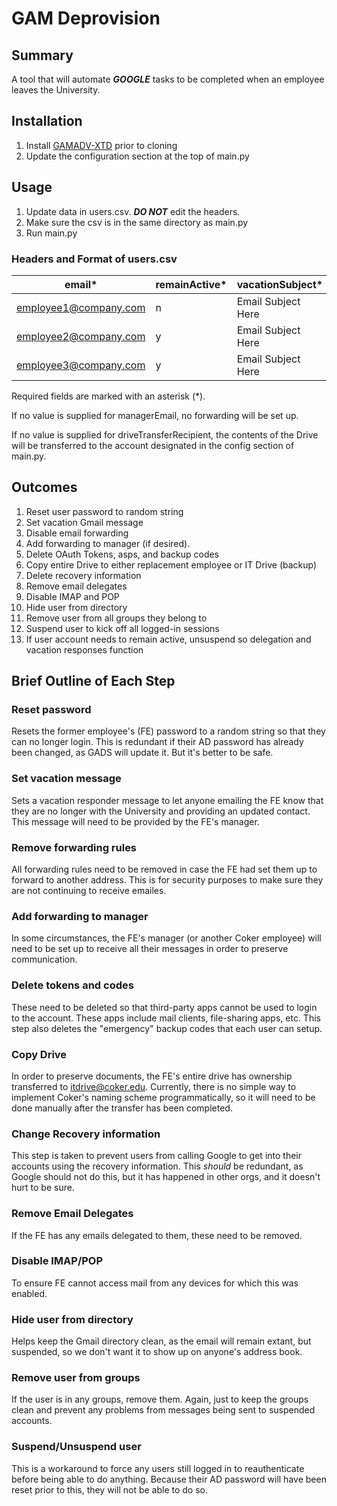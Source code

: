 # GAM Deprovision

## Summary
A tool that will automate **_GOOGLE_** tasks to be completed when an employee leaves the University.

## Installation
1. Install [GAMADV-XTD](https://github.com/taers232c/GAMADV-XTD) prior to cloning
2. Update the configuration section at the top of main.py

## Usage
1. Update data in users.csv. **_DO NOT_** edit the headers.
2. Make sure the csv is in the same directory as main.py
3. Run main.py

### Headers and Format of users.csv
|email*|remainActive*|vacationSubject*|vacationMessage*|managerEmail|driveTransferRecipient|
|---|---|---|---|---|---|
|employee1@company.com|n|Email Subject Here|Email Body Here|manager@company.com||
|employee2@company.com|y|Email Subject Here|Email Body Here|manager@company.com|replacement@company.com|
|employee3@company.com|y|Email Subject Here|Email Body Here|||

Required fields are marked with an asterisk (*).

If no value is supplied for managerEmail, no forwarding will be set up.

If no value is supplied for driveTransferRecipient, the contents of the Drive will be transferred to the account designated in the config section of main.py.

## Outcomes
1. Reset user password to random string
1. Set vacation Gmail message
2. Disable email forwarding
3. Add forwarding to manager (if desired).
4. Delete OAuth Tokens, asps, and backup codes
5. Copy entire Drive to either replacement employee or IT Drive (backup)
6. Delete recovery information
7. Remove email delegates
8. Disable IMAP and POP
9. Hide user from directory
10. Remove user from all groups they belong to
11. Suspend user to kick off all logged-in sessions
12. If user account needs to remain active, unsuspend so delegation and vacation responses function

## Brief Outline of Each Step
### Reset password
Resets the former employee's (FE) password to a random string so that they can no longer login. This is redundant if their AD password has already been changed, as GADS will update it. But it's better to be safe.

### Set vacation message
Sets a vacation responder message to let anyone emailing the FE know that they are no longer with the University and providing an updated contact. This message will need to be provided by the FE's manager.

### Remove forwarding rules
All forwarding rules need to be removed in case the FE had set them up to forward to another address. This is for security purposes to make sure they are not continuing to receive emailes.

### Add forwarding to manager
In some circumstances, the FE's manager (or another Coker employee) will need to be set up to receive all their messages in order to preserve communication.

### Delete tokens and codes
These need to be deleted so that third-party apps cannot be used to login to the account. These apps include mail clients, file-sharing apps, etc. This step also deletes the "emergency" backup codes that each user can setup.

### Copy Drive
In order to preserve documents, the FE's entire drive has ownership transferred to itdrive@coker.edu. Currently, there is
no simple way to implement Coker's naming scheme programmatically, so it will need to be done manually after the transfer has
been completed.

### Change Recovery information
This step is taken to prevent users from calling Google to get into their accounts using the recovery information. This _should_ be redundant, as Google should not do this, but it has happened in other orgs, and it doesn't hurt to be sure.

### Remove Email Delegates
If the FE has any emails delegated to them, these need to be removed.

### Disable IMAP/POP
To ensure FE cannot access mail from any devices for which this was enabled.

### Hide user from directory
Helps keep the Gmail directory clean, as the email will remain extant, but suspended, so we don't want it to show up on anyone's address book.

### Remove user from groups
If the user is in any groups, remove them. Again, just to keep the groups clean and prevent any problems from messages being sent to suspended accounts.

### Suspend/Unsuspend user
This is a workaround to force any users still logged in to reauthenticate before being able to do anything. Because their AD password will have been reset prior to this, they will not be able to do so.